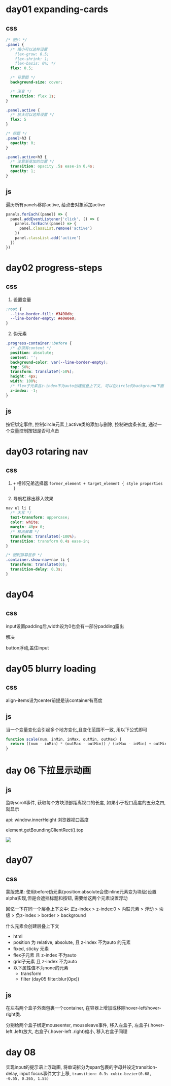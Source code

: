 # day01 expanding-cards
## css
```css
/* 图片 */
.panel {
  /* 缩小可以这样设置  
    flex-grow: 0.5;
    flex-shrink: 1;
    flex-basis: 0%; */
  flex: 0.5;

  /* 背景图 */
  background-size: cover;

  /* 渐变 */
  transition: flex 1s;
}

.panel.active {
  /* 放大可以这样设置 */
  flex: 5
}

/* 标题 */
.panel>h3 {
  opacity: 0;
}

.panel.active>h3 {
  /* 注意渐变加的位置 */
  transition: opacity .5s ease-in 0.4s;
  opacity: 1;
}
```
## js
遍历所有panels移除active, 给点击对象添加active
```javascript
panels.forEach((panel) => {
  panel.addEventListener('click', () => {
    panels.forEach((panel) => {
      panel.classList.remove('active')
    })
    panel.classList.add('active')
  })
})
```

# day02 progress-steps
## css
1. 设置变量
```css
:root {
  --line-border-fill: #3498db;
  --line-border-empty: #e0e0e0;
}
```
2. 伪元素

```css
.progress-container::before {
  /* 必须有content */
  position: absolute;
  content: '';
  background-color: var(--line-border-empty);
  top: 50%;
  transform: translateY(-50%);
  height: 4px;
  width: 100%;
  /* flex子元素且z-index不为auto创建层叠上下文, 可以在circle的background下面 */
  z-index: -1;
}
```
## js
按钮绑定事件, 控制circle元素上active类的添加与删除, 控制进度条长度, 通过一个变量控制按钮是否可点击

# day03 rotaring nav
## css
 1. `+` 相邻兄弟选择器
`former_element + target_element { style properties }`

2. 导航栏移出移入效果
```css
nav ul li {
  /* 大写 */
  text-transform: uppercase;
  color: white;
  margin: 40px 0;
  /* 移出屏幕 */
  transform: translateX(-100%);
  transition: transform 0.4s ease-in;
}

/* 回到屏幕显示 */
.container.show-nav+nav li {
  transform: translateX(0);
  transition-delay: 0.3s;
}
```

# day04
## css
input设置padding后,width设为0也会有一部分padding露出

解决

button浮动,盖住input

# day05 blurry loading

## css

align-items设为center前提是该container有高度

## js

当一个变量变化会引起多个地方变化,且变化范围不一致, 用以下公式即可
```js
function scale(num, inMin, inMax, outMin, outMax) {
  return ((num - inMin) * (outMax - outMin)) / (inMax - inMin) + outMin
}
```

# day 06 下拉显示动画

## js

监听scroll事件, 获取每个方块顶部距离视口的长度, 如果小于视口高度的五分之四,就显示

api: window.innerHeight 浏览器视口高度

element.getBoundingClientRect().top

![](https://developer.mozilla.org/en-US/docs/Web/API/Element/getBoundingClientRect/element-box-diagram.png)


# day07

## css

蒙版效果: 使用before伪元素(position:absolute会使inline元素变为块级)设置alpha实现,但是会遮挡标题和按钮, 需要给这两个元素设置浮动

回忆一下在同一个层叠上下文中: 正z-index > z-index:0 > 内联元素 > 浮动 > 块级 > 负z-index > border > background

什么元素会创建层叠上下文 

- html
- position 为 relative, absolute, 且 z-index 不为auto 的元素
- fixed, sticky 元素
- flex子元素 且 z-index 不为auto
- grid子元素 且 z-index 不为auto
- 以下属性值不为none的元素
  - transform
  - filter (day05 filter:blur(0px))

## js

在左右两个盒子外面包裹一个container, 在容器上增加或移除hover-left/hover-right类.

 分别给两个盒子绑定mouseenter, mouseleave事件, 移入左盒子, 左盒子(.hover-left .left)放大, 右盒子(.hover-left .right)缩小, 移入右盒子同理

 # day 08 
  
 实现input的提示语上浮动画, 将单词拆分为span包裹的字母并设定transition-delay, input focus事件文字上移, `transition: 0.3s cubic-bezier(0.68, -0.55, 0.265, 1.55)`